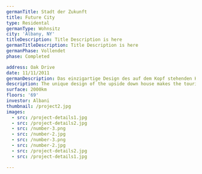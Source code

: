 ```yaml
---
germanTitle: Stadt der Zukunft
title: Future City
type: Residental
germanType: Wohnsitz
city: 'Albany, NY'
titleDescription: Title Description is here
germanTitleDescription: Title Description is here
germanPhase: Vollendet
phase: Completed

address: Oak Drive
date: 11/11/2011
germanDescription: Das einzigartige Design des auf dem Kopf stehenden Hauses lässt die Touristen verrückt werden !!!
description: The unique design of the upside down house makes the tourists go crazy !!!
surface: 2000km
floors: '69'
investor: Albani
thumbnail: /project2.jpg
images:
  - src: /project-details1.jpg
  - src: /project-details2.jpg
  - src: /number-3.png
  - src: /number-2.jpg
  - src: /number-3.png
  - src: /number-2.jpg
  - src: /project-details2.jpg
  - src: /project-details1.jpg

---
```

